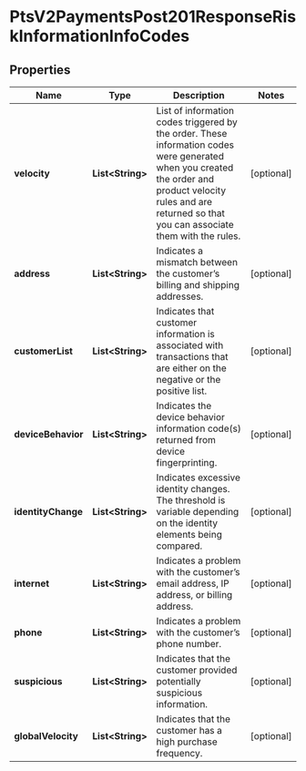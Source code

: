 
# PtsV2PaymentsPost201ResponseRiskInformationInfoCodes

## Properties
Name | Type | Description | Notes
------------ | ------------- | ------------- | -------------
**velocity** | **List&lt;String&gt;** | List of information codes triggered by the order. These information codes were generated when you created the order and product velocity rules and are returned so that you can associate them with the rules.  |  [optional]
**address** | **List&lt;String&gt;** | Indicates a mismatch between the customer’s billing and shipping addresses.  |  [optional]
**customerList** | **List&lt;String&gt;** | Indicates that customer information is associated with transactions that are either on the negative or the positive list.  |  [optional]
**deviceBehavior** | **List&lt;String&gt;** | Indicates the device behavior information code(s) returned from device fingerprinting.  |  [optional]
**identityChange** | **List&lt;String&gt;** | Indicates excessive identity changes. The threshold is variable depending on the identity elements being compared.  |  [optional]
**internet** | **List&lt;String&gt;** | Indicates a problem with the customer’s email address, IP address, or billing address.  |  [optional]
**phone** | **List&lt;String&gt;** | Indicates a problem with the customer’s phone number.  |  [optional]
**suspicious** | **List&lt;String&gt;** | Indicates that the customer provided potentially suspicious information.  |  [optional]
**globalVelocity** | **List&lt;String&gt;** | Indicates that the customer has a high purchase frequency.  |  [optional]



